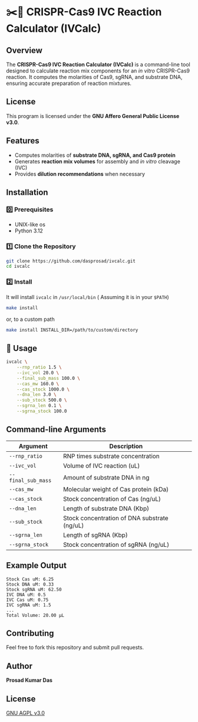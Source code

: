 # ✂️🧬 CRISPR-Cas9 IVC Reaction Calculator (IVCalc)

## Overview
The **CRISPR-Cas9 IVC Reaction Calculator (IVCalc)** is a command-line tool designed to calculate reaction mix components for an *in vitro* CRISPR-Cas9 reaction. It computes the molarities of Cas9, sgRNA, and substrate DNA, ensuring accurate preparation of reaction mixtures.

## License
This program is licensed under the **GNU Affero General Public License v3.0**.

## Features
- Computes molarities of **substrate DNA, sgRNA, and Cas9 protein**
- Generates **reaction mix volumes** for assembly and *in vitro* cleavage (IVC)
- Provides **dilution recommendations** when necessary

## Installation

### 0️⃣ Prerequisites
- UNIX-like os
- Python 3.12

### 1️⃣ Clone the Repository
```sh
git clone https://github.com/dasprosad/ivcalc.git
cd ivcalc
```
### 2️⃣ Install
It will install `ivcalc` in `/usr/local/bin` ( Assuming it is in your `$PATH`)
```sh
make install
```
or, to a custom path
```sh
make install INSTALL_DIR=/path/to/custom/directory
```

## 🏁 Usage
```sh
ivcalc \
    --rnp_ratio 1.5 \
    --ivc_vol 20.0 \
    --final_sub_mass 100.0 \
    --cas_mw 160.0 \
    --cas_stock 1000.0 \
    --dna_len 3.0 \
    --sub_stock 500.0 \
    --sgrna_len 0.1 \
    --sgrna_stock 100.0
```

## Command-line Arguments
| Argument | Description |
|----------|-------------|
| `--rnp_ratio` | RNP times substrate concentration |
| `--ivc_vol` | Volume of IVC reaction (uL) |
| `--final_sub_mass` | Amount of substrate DNA in ng |
| `--cas_mw` | Molecular weight of Cas protein (kDa) |
| `--cas_stock` | Stock concentration of Cas (ng/uL) |
| `--dna_len` | Length of substrate DNA (Kbp) |
| `--sub_stock` | Stock concentration of DNA substrate (ng/uL) |
| `--sgrna_len` | Length of sgRNA (Kbp) |
| `--sgrna_stock` | Stock concentration of sgRNA (ng/uL) |

## Example Output
```
Stock Cas uM: 6.25
Stock DNA uM: 0.33
Stock sgRNA uM: 62.50
IVC DNA uM: 0.5
IVC Cas uM: 0.75
IVC sgRNA uM: 1.5
...
Total Volume: 20.00 μL
```

## Contributing
Feel free to fork this repository and submit pull requests.

## Author
**Prosad Kumar Das**

## License
[GNU AGPL v3.0](https://www.gnu.org/licenses/agpl-3.0.html)
